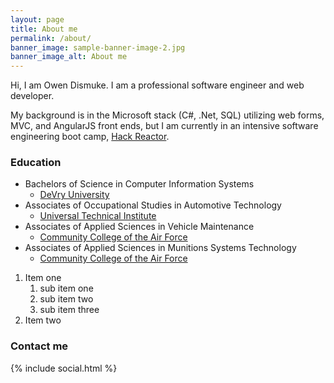 ```yaml
---
layout: page
title: About me
permalink: /about/
banner_image: sample-banner-image-2.jpg
banner_image_alt: About me
---
```


Hi, I am Owen Dismuke. I am a professional software engineer and web developer.

My background is in the Microsoft stack (C#, .Net, SQL) utilizing web forms, MVC, and AngularJS front ends, but I am currently in an intensive software engineering boot camp, [Hack Reactor][hr].

### Education
*  Bachelors of Science in Computer Information Systems 
   *  [DeVry University][devry]
*  Associates of Occupational Studies in Automotive Technology 
   *  [Universal Technical Institute][uti]  
*  Associates of Applied Sciences in Vehicle Maintenance 
   *  [Community College of the Air Force][ccaf]
*  Associates of Applied Sciences in Munitions Systems Technology 
   *  [Community College of the Air Force][ccaf]

1. Item one
   1. sub item one
   2. sub item two
   3. sub item three
2. Item two

### Contact me 
  {% include social.html %}

[hr]: http://www.hackreactor.com
[devry]: http://www.devry.edu
[uti]: http://www.uti.edu
[ccaf]: http://www.au.af.mil/au/barnes/ccaf/